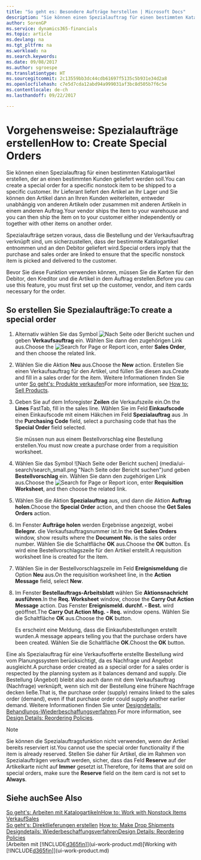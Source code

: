 ```yaml
---
title: "So geht es: Besondere Aufträge herstellen | Microsoft Docs"
description: "Sie können einen Spezialauftrag für einen bestimmten Katalogartikel erstellen, der an einen bestimmten Kunden geliefert werden soll. Ihr Lieferant liefert den Artikel an Ihr Lager und Sie können den Artikel dann an Ihren Kunden weiterleiten, entweder unabhängig von anderen Artikeln oder zusammen mit anderen Artikeln in einem anderen Auftrag."
author: SorenGP
ms.service: dynamics365-financials
ms.topic: article
ms.devlang: na
ms.tgt_pltfrm: na
ms.workload: na
ms.search.keywords: 
ms.date: 09/08/2017
ms.author: sgroespe
ms.translationtype: HT
ms.sourcegitcommit: 2c13559bb3dc44cdb61697f5135c5b931e34d2a8
ms.openlocfilehash: c7e5d7cda12abd94a999031af3bc8d505b7f6c5e
ms.contentlocale: de-ch
ms.lasthandoff: 09/22/2017

---
```

# <a name="how-to-create-special-orders"></a><span data-ttu-id="2722e-104">Vorgehensweise: Spezialaufträge erstellen</span><span class="sxs-lookup"><span data-stu-id="2722e-104">How to: Create Special Orders</span></span>
<span data-ttu-id="2722e-105">Sie können einen Spezialauftrag für einen bestimmten Katalogartikel erstellen, der an einen bestimmten Kunden geliefert werden soll.</span><span class="sxs-lookup"><span data-stu-id="2722e-105">You can create a special order for a specific nonstock item to be shipped to a specific customer.</span></span> <span data-ttu-id="2722e-106">Ihr Lieferant liefert den Artikel an Ihr Lager und Sie können den Artikel dann an Ihren Kunden weiterleiten, entweder unabhängig von anderen Artikeln oder zusammen mit anderen Artikeln in einem anderen Auftrag.</span><span class="sxs-lookup"><span data-stu-id="2722e-106">Your vendor ships the item to your warehouse and you can then ship the item on to your customer either independently or together with other items on another order.</span></span>  

<span data-ttu-id="2722e-107">Spezialaufträge setzen voraus, dass die Bestellung und der Verkaufsauftrag verknüpft sind, um sicherzustellen, dass der bestimmte Katalogartikel entnommen und an den Debitor geliefert wird.</span><span class="sxs-lookup"><span data-stu-id="2722e-107">Special orders imply that the purchase and sales order are linked to ensure that the specific nonstock item is picked and delivered to the customer.</span></span>  

<span data-ttu-id="2722e-108">Bevor Sie diese Funktion verwenden können, müssen Sie die Karten für den Debitor, den Kreditor und die Artikel in dem Auftrag erstellen.</span><span class="sxs-lookup"><span data-stu-id="2722e-108">Before you can use this feature, you must first set up the customer, vendor, and item cards necessary for the order.</span></span>  

## <a name="to-create-a-special-order"></a><span data-ttu-id="2722e-109">So erstellen Sie Spezialaufträge:</span><span class="sxs-lookup"><span data-stu-id="2722e-109">To create a special order</span></span>  
1.  <span data-ttu-id="2722e-110">Alternativ wählen Sie das Symbol ![Nach Seite oder Bericht suchen](media/ui-search/search_small.png "Nach Seite oder Bericht suchen") und geben **Verkaufsauftrag** ein. Wählen Sie dann den zugehörigen Link aus.</span><span class="sxs-lookup"><span data-stu-id="2722e-110">Choose the ![Search for Page or Report](media/ui-search/search_small.png "Search for Page or Report icon") icon, enter **Sales Order**, and then choose the related link.</span></span>  
2. <span data-ttu-id="2722e-111">Wählen Sie die Aktion **Neu** aus.</span><span class="sxs-lookup"><span data-stu-id="2722e-111">Choose the **New** action.</span></span> <span data-ttu-id="2722e-112">Erstellen Sie einen  Verkaufsauftrag für den Artikel, und füllen Sie diesen aus.</span><span class="sxs-lookup"><span data-stu-id="2722e-112">Create and fill in a  sales order for the item.</span></span> <span data-ttu-id="2722e-113">Weitere Informationen finden Sie unter [So geht's: Produkte verkaufen](sales-how-sell-products.md)</span><span class="sxs-lookup"><span data-stu-id="2722e-113">For more information, see [How to: Sell Products](sales-how-sell-products.md).</span></span>
3.  <span data-ttu-id="2722e-114">Geben Sie auf dem Inforegister **Zeilen** die Verkaufszeile ein.</span><span class="sxs-lookup"><span data-stu-id="2722e-114">On the **Lines** FastTab, fill in the sales line.</span></span> <span data-ttu-id="2722e-115">Wählen Sie im Feld **Einkaufscode** einen Einkaufscode mit einem Häkchen im Feld **Spezialauftrag** aus .</span><span class="sxs-lookup"><span data-stu-id="2722e-115">In the **Purchasing Code** field, select a purchasing code that has the **Special Order** field selected.</span></span>

    <span data-ttu-id="2722e-116">Sie müssen nun aus einem Bestellvorschlag eine Bestellung erstellen.</span><span class="sxs-lookup"><span data-stu-id="2722e-116">You must now create a purchase order from a requisition worksheet.</span></span>  
4. <span data-ttu-id="2722e-117">Wählen Sie das Symbol ![Nach Seite oder Bericht suchen] (media/ui-search/search_small.png "Nach Seite oder Bericht suchen")und geben **Bestellvorschlag** ein. Wählen Sie dann den zugehörigen Link aus.</span><span class="sxs-lookup"><span data-stu-id="2722e-117">Choose the ![Search for Page or Report](media/ui-search/search_small.png "Search for Page or Report icon") icon, enter **Requisition Worksheet**, and then choose the related link.</span></span>  
5. <span data-ttu-id="2722e-118">Wählen Sie die Aktion **Spezialauftrag** aus, und dann die Aktion **Auftrag holen**.</span><span class="sxs-lookup"><span data-stu-id="2722e-118">Choose the **Special Order** action, and then choose the **Get Sales Orders** action.</span></span>  
6.  <span data-ttu-id="2722e-119">Im Fenster **Aufträge holen** werden Ergebnisse angezeigt, wobei **Belegnr.** die Verkaufsauftragsnummer ist.</span><span class="sxs-lookup"><span data-stu-id="2722e-119">In the **Get Sales Orders** window, show results where the **Document No.** is the sales order number.</span></span> <span data-ttu-id="2722e-120">Wählen Sie die Schaltfläche **OK** aus.</span><span class="sxs-lookup"><span data-stu-id="2722e-120">Choose the **OK** button.</span></span> <span data-ttu-id="2722e-121">Es wird eine Bestellvorschlagszeile für den Artikel erstellt.</span><span class="sxs-lookup"><span data-stu-id="2722e-121">A requisition worksheet line is created for the item.</span></span>  
7.  <span data-ttu-id="2722e-122">Wählen Sie in der Bestellvorschlagszeile im Feld **Ereignismeldung** die Option **Neu** aus.</span><span class="sxs-lookup"><span data-stu-id="2722e-122">On the requisition worksheet line, in the **Action Message** field, select **New**.</span></span>  
8.  <span data-ttu-id="2722e-123">Im Fenster **Bestellauftrags-Arbeitsblatt** wählen Sie **Aktionsnachricht ausführen**.</span><span class="sxs-lookup"><span data-stu-id="2722e-123">In the **Req. Worksheet** window, choose the **Carry Out Action Message** action.</span></span> <span data-ttu-id="2722e-124">Das Fenster **Ereignismeld. durchf. - Best.** wird geöffnet.</span><span class="sxs-lookup"><span data-stu-id="2722e-124">The **Carry Out Action Msg. - Req.** window opens.</span></span> <span data-ttu-id="2722e-125">Wählen Sie die Schaltfläche **OK** aus.</span><span class="sxs-lookup"><span data-stu-id="2722e-125">Choose the **OK** button.</span></span>  

    <span data-ttu-id="2722e-126">Es erscheint eine Meldung, dass die Einkaufsbestellungen erstellt wurden.</span><span class="sxs-lookup"><span data-stu-id="2722e-126">A message appears telling you that the purchase orders have been created.</span></span> <span data-ttu-id="2722e-127">Wählen Sie die Schaltfläche **OK**.</span><span class="sxs-lookup"><span data-stu-id="2722e-127">Choost the **OK** button.</span></span>  

<span data-ttu-id="2722e-128">Eine als Spezialauftrag für eine Verkaufsofferte erstellte Bestellung wird vom Planungssystem berücksichtigt, da es Nachfrage und Angebot ausgleicht.</span><span class="sxs-lookup"><span data-stu-id="2722e-128">A purchase order created as a special order for a sales order is respected by the planning system as it balances demand and supply.</span></span> <span data-ttu-id="2722e-129">Die Bestellung (Angebot) bleibt also auch dann mit dem Verkaufsauftrag (Nachfrage) verknüpft, wenn sich mit der Bestellung eine frühere Nachfrage decken ließe.</span><span class="sxs-lookup"><span data-stu-id="2722e-129">That is, the purchase order (supply) remains linked to the sales order (demand), even if that purchase order could supply another earlier demand.</span></span> <span data-ttu-id="2722e-130">Weitere Informationen finden Sie unter [Designdetails: Behandlungs-Wiederbeschaffungsverfahren](design-details-reservation-order-tracking-and-action-messaging.md).</span><span class="sxs-lookup"><span data-stu-id="2722e-130">For more information, see [Design Details: Reordering Policies](design-details-reservation-order-tracking-and-action-messaging.md).</span></span>  

> [!NOTE]  
>  <span data-ttu-id="2722e-131">Sie können die Spezialauftragsfunktion nicht verwenden, wenn der Artikel bereits reserviert ist.</span><span class="sxs-lookup"><span data-stu-id="2722e-131">You cannot use the special order functionality if the item is already reserved.</span></span> <span data-ttu-id="2722e-132">Stellen Sie daher für Artikel, die im Rahmen von Spezialaufträgen verkauft werden, sicher, dass das Feld **Reserve** auf der Artikelkarte nicht auf **Immer** gesetzt ist.</span><span class="sxs-lookup"><span data-stu-id="2722e-132">Therefore, for items that are sold on special orders, make sure the **Reserve** field on the item card is not set to **Always**.</span></span>  

## <a name="see-also"></a><span data-ttu-id="2722e-133">Siehe auch</span><span class="sxs-lookup"><span data-stu-id="2722e-133">See Also</span></span>  
[<span data-ttu-id="2722e-134">So geht's: Arbeiten mit Katalogartikeln</span><span class="sxs-lookup"><span data-stu-id="2722e-134">How to: Work with Nonstock Items</span></span>](inventory-how-work-nonstock-items.md)  
[<span data-ttu-id="2722e-135">Verkauf</span><span class="sxs-lookup"><span data-stu-id="2722e-135">Sales</span></span>](sales-manage-sales.md)  
<span data-ttu-id="2722e-136">[So geht's: Direktlieferungen erstellen](sales-how-drop-shipment.md) </span><span class="sxs-lookup"><span data-stu-id="2722e-136">[How to: Make Drop Shipments](sales-how-drop-shipment.md) </span></span>  
[<span data-ttu-id="2722e-137">Designdetails: Wiederbeschaffungsverfahren</span><span class="sxs-lookup"><span data-stu-id="2722e-137">Design Details: Reordering Policies</span></span>](design-details-reservation-order-tracking-and-action-messaging.md)  
<span data-ttu-id="2722e-138">[Arbeiten mit [!INCLUDE[d365fin](includes/d365fin_md.md)]](ui-work-product.md)</span><span class="sxs-lookup"><span data-stu-id="2722e-138">[Working with [!INCLUDE[d365fin](includes/d365fin_md.md)]](ui-work-product.md)</span></span>

